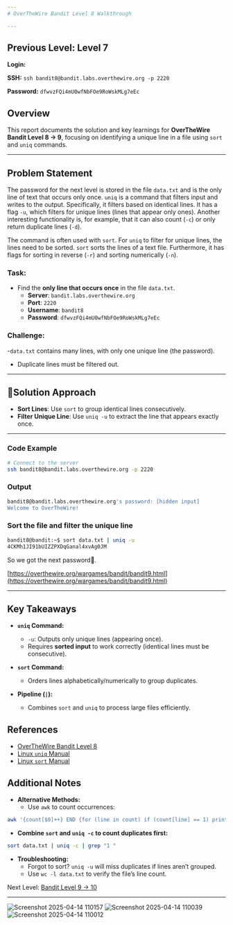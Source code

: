 ```yaml
---
# OverTheWire Bandit Level 8 Walkthrough

---
```

## **Previous Level:** Level 7

**Login:**

**SSH:** `ssh bandit8@bandit.labs.overthewire.org -p 2220`

**Password:** `dfwvzFQi4mU0wfNbFOe9RoWskMLg7eEc`


## **Overview**  
This report documents the solution and key learnings for **OverTheWire Bandit Level 8 → 9**, focusing on identifying a unique line in a file using `sort` and `uniq` commands.

---

## **Problem Statement**
The password for the next level is stored in the file `data.txt` and is the only line of text that occurs only once.
`uniq` is a command that filters input and writes to the output. Specifically, it filters based on identical lines. It has a flag `-u`, which filters for unique lines (lines that appear only ones). Another interesting functionality is, for example, that it can also count (`-c`) or only return duplicate lines (`-d`).

The command is often used with `sort`. For `uniq` to filter for unique lines, the lines need to be sorted. `sort` sorts the lines of a text file. Furthermore, it has flags for sorting in reverse (`-r`) and sorting numerically (`-n`).


### **Task**:
- Find the **only line that occurs once** in the file `data.txt`.
  - **Server**: `bandit.labs.overthewire.org`  
  - **Port**: `2220`  
  - **Username**: `bandit8`  
  - **Password**: `dfwvzFQi4mU0wfNbFOe9RoWskMLg7eEc`


### **Challenge**:  
-`data.txt` contains many lines, with only one unique line (the password).  
- Duplicate lines must be filtered out.

---

## 🚀**Solution Approach**
- **Sort Lines**: Use `sort` to group identical lines consecutively.
- **Filter Unique Line**: Use `uniq -u` to extract the line that appears exactly once.  

---


### **Code Example**  
```bash
# Connect to the server
ssh bandit8@bandit.labs.overthewire.org -p 2220
```

### **Output**
```bash
bandit8@bandit.labs.overthewire.org's password: [hidden input]
Welcome to OverTheWire!
```

###  Sort the file and filter the unique line
```bash
bandit8@bandit:~$ sort data.txt | uniq -u
4CKMh1JI91bUIZZPXDqGanal4xvAg0JM
```

So we got the next password🎉.

[https://overthewire.org/wargames/bandit/bandit9.html](https://overthewire.org/wargames/bandit/bandit9.html)

---

## Key Takeaways

- **`uniq` Command:**
  - `-u`: Outputs only unique lines (appearing once).
  - Requires **sorted input** to work correctly (identical lines must be consecutive).

- **`sort` Command:**
  - Orders lines alphabetically/numerically to group duplicates.

- **Pipeline (`|`):**
  - Combines `sort` and `uniq` to process large files efficiently.
 

## References
- [OverTheWire Bandit Level 8](https://overthewire.org/wargames/bandit/bandit6.html)
- [Linux `uniq` Manual](https://man7.org/linux/man-pages/man1/uniq.1.html)
- [Linux `sort` Manual](https://man7.org/linux/man-pages/man1/sort.1.html)

 ## Additional Notes
 - **Alternative Methods:**
   - Use `awk` to count occurrences:
```bash
awk '{count[$0]++} END {for (line in count) if (count[line] == 1) print line}' data.txt
```
- **Combine `sort` and `uniq -c` to count duplicates first:**
```bash
sort data.txt | uniq -c | grep "1 "
```

- **Troubleshooting:**
  - Forgot to sort? `uniq -u` will miss duplicates if lines aren’t grouped.
  - Use `wc -l data.txt` to verify the file’s line count.

Next Level: [Bandit Level 9 → 10](https://github.com/deejonsen/OverTheWire-Bandit-Games/blob/main/Bandit_Level_9.md)

---


![Screenshot 2025-04-14 110157](https://github.com/user-attachments/assets/b330f921-808e-4264-bbd8-5ddd28edee02)
![Screenshot 2025-04-14 110039](https://github.com/user-attachments/assets/a58530c0-6b81-4321-97ae-8c147361c623)
![Screenshot 2025-04-14 110012](https://github.com/user-attachments/assets/26fdd089-2f7c-44f5-a3b2-f7bd6dbe2af9)

